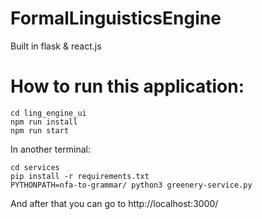 # FormalLinguisticsEngine

Built in flask & react.js

# How to run this application:

```
cd ling_engine_ui
npm run install
npm run start
```

In another terminal:
```
cd services
pip install -r requirements.txt
PYTHONPATH=nfa-to-grammar/ python3 greenery-service.py
```

And after that you can go to http://localhost:3000/
